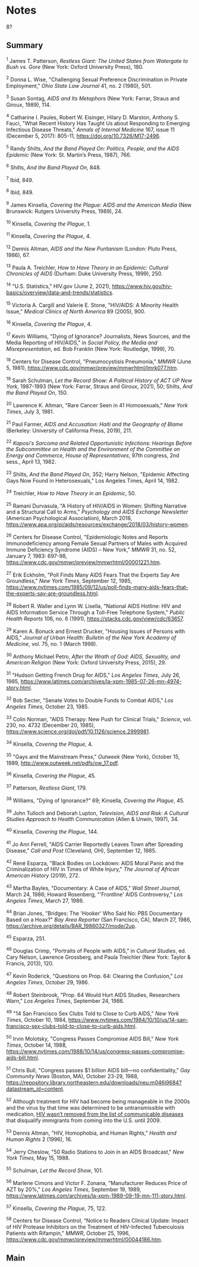 # Notes

8?

## Summary

<a name="1"></a><sup>1</sup> James T. Patterson, *Restless Giant: The United States from Watergate to Bush vs. Gore* (New York: Oxford University Press), 180.

<a name="2"></a><sup>2</sup> Donna L. Wise, "Challenging Sexual Preference Discrimination in Private Employment," *Ohio State Law Journal* 41, no. 2 (1980), 501.

<a name="3"></a><sup>3</sup> Susan Sontag, *AIDS and Its Metaphors* (New York: Farrar, Straus and Giroux, 1989), 114.

<a name="4"></a><sup>4</sup> Catharine I. Paules, Robert W. Eisinger, Hilary D. Marston, Anthony S. Fauci, "What Recent History Has Taught Us about Responding to Emerging Infectious Disease Threats," *Annals of Internal Medicine* 167, issue 11 (December 5, 2017): 805-11, https://doi.org/10.7326/M17-2496.

<a name="5"></a><sup>5</sup> Randy Shilts, *And the Band Played On: Politics, People, and the AIDS Epidemic* (New York: St. Martin’s Press, 1987), 766.

<a name="6"></a><sup>6</sup> Shilts, *And the Band Played On*, 848. 

<a name="7"></a><sup>7</sup> Ibid, 849.

<a name="8"></a><sup>8</sup> Ibid, 849.

<a name="9"></a><sup>9</sup> James Kinsella, *Covering the Plague: AIDS and the American Media* (New Brunswick: Rutgers University Press, 1989), 24.

<a name="10"></a><sup>10</sup> Kinsella, *Covering the Plague*, 1.

<a name="11"></a><sup>11</sup> Kinsella, *Covering the Plague*, 4.

<a name="12"></a><sup>12</sup> Dennis Altman, *AIDS and the New Puritanism* (London: Pluto Press, 1986), 67.

<a name="13"></a><sup>13</sup> Paula A. Treichler, *How to Have Theory in an Epidemic: Cultural Chronicles of AIDS* (Durham: Duke University Press, 1999), 250.
 
<a name="14"></a><sup>14</sup> "U.S. Statistics," HIV.gov (June 2, 2021), https://www.hiv.gov/hiv-basics/overview/data-and-trends/statistics.

<a name="15"></a><sup>15</sup> Victoria A. Cargill and Valerie E. Stone, "HIV/AIDS: A Minority Health Issue," *Medical Clinics of North America* 89 (2005), 900.

<a name="16"></a><sup>16</sup> Kinsella, *Covering the Plague*, 4.

<a name="17"></a><sup>17</sup> Kevin Williams, "Dying of Ignorance? Journalists, News Sources, and the Media Reporting of HIV/AIDS," in *Social Policy, the Media and Misrepresentation*, ed. Bob Franklin (New York: Routledge, 1999), 70.

<a name="18"></a><sup>18</sup> Centers for Disease Control, "Pneumocystisis Pneumonia," *MMWR* (June 5, 1981), https://www.cdc.gov/mmwr/preview/mmwrhtml/lmrk077.htm.

<a name="19"></a><sup>19</sup> Sarah Schulman, *Let the Record Show: A Political History of ACT UP New York*, 1987-1993 (New York: Farrar, Straus and Giroux, 2021), 50; Shilts, *And the Band Played On*, 150. 

<a name="20"></a><sup>20</sup> Lawrence K. Altman, "Rare Cancer Seen in 41 Homosexuals," *New York Times*, July 3, 1981.

<a name="21"></a><sup>21</sup> Paul Farmer, *AIDS and Accusation: Haiti and the Geography of Blame* (Berkeley: University of California Press, 2019), 211.

<a name="22"></a><sup>22</sup> *Kaposi's Sarcoma and Related Opportunistic Infections: Hearings Before the Subcommittee on Health and the Environment of the Committee on Energy and Commerce, House of Representatives*, 97th congress, 2nd sess., April 13, 1982.

<a name="23"></a><sup>23</sup> Shilts, *And the Band Played On*, 352; Harry Nelson, "Epidemic Affecting Gays Now Found in Heterosexuals," Los Angeles Times, April 14, 1982.

<a name="24"></a><sup>24</sup> Treichler, *How to Have Theory in an Epidemic*, 50. 

<a name="25"></a><sup>25</sup> Ramani Durvasula, "A History of HIV/AIDS in Women: Shifting Narrative and a Structural Call to Arms," *Psychology and AIDS Exchange Newsletter* (American Psychological Association), March 2018, https://www.apa.org/pi/aids/resources/exchange/2018/03/history-women.

<a name="26"></a><sup>26</sup> Centers for Disease Control, "Epidemiologic Notes and Reports Immunodeficiency among Female Sexual Partners of Males with Acquired Immune Deficiency Syndrome (AIDS) – New York," *MMWR* 31, no. 52, January 7, 1983: 697-98, https://www.cdc.gov/mmwr/preview/mmwrhtml/00001221.htm.

<a name="27"></a><sup>27</sup> Erik Eckholm, "Poll Finds Many AIDS Fears That the Experts Say Are Groundless," *New York Times*, September 12, 1985, https://www.nytimes.com/1985/09/12/us/poll-finds-many-aids-fears-that-the-experts-say-are-groundless.html.

<a name="28"></a><sup>28</sup> Robert R. Waller and Lynn W. Lisella, "National AIDS Hotline: HIV and AIDS Information Service Through a Toll-Free Telephone System," *Public Health Reports* 106, no. 6 (1991), https://stacks.cdc.gov/view/cdc/63657.

<a name="29"></a><sup>29</sup> Karen A. Bonuck and Ernest Drucker, "Housing Issues of Persons with AIDS," *Journal of Urban Health: Bulletin of the New York Academy of Medicine*, vol. 75, no. 1 (March 1998).

<a name="30"></a><sup>30</sup> Anthony Michael Petro, *After the Wrath of God: AIDS, Sexuality, and American Religion* (New York: Oxford University Press, 2015), 29.

<a name="31"></a><sup>31</sup> "Hudson Getting French Drug for AIDS," *Los Angeles Times*, July 26, 1985, https://www.latimes.com/archives/la-xpm-1985-07-26-mn-4974-story.html.

<a name="32"></a><sup>32</sup> Bob Secter, "Senate Votes to Double Funds to Combat AIDS," *Los Angeles Times*, October 23, 1985.

<a name="33"></a><sup>33</sup> Colin Norman, "AIDS Therapy: New Push for Clinical Trials," *Science*, vol. 230, no. 4732 (December 20, 1985), https://www.science.org/doi/pdf/10.1126/science.2999981.

<a name="34"></a><sup>34</sup> Kinsella, *Covering the Plague*, 4. 

<a name="35"></a><sup>35</sup> "Gays and the Mainstream Press," *Outweek* (New York), October 15, 1989, http://www.outweek.net/pdfs/ow_17.pdf.

<a name="36"></a><sup>36</sup> Kinsella, *Covering the Plague*, 45.

<a name="37"></a><sup>37</sup> Patterson, *Restless Giant*, 179.

<a name="38"></a><sup>38</sup> Williams, "Dying of Ignorance?" 69; Kinsella, *Covering the Plague*, 45.

<a name="39"></a><sup>39</sup> John Tulloch and Deborah Lupton, *Television, AIDS and Risk: A Cultural Studies Approach to Health Communication* (Allen & Unwin, 1997), 34.

<a name="40"></a><sup>40</sup> Kinsella, *Covering the Plague*, 144.

<a name="41"></a><sup>41</sup> Jo Ann Ferrell, "AIDS Carrier Reportedly Leaves Town after Spreading Disease," *Call and Post* (Cleveland, OH), September 12, 1985.

<a name="42"></a><sup>42</sup> René Esparza, "Black Bodies on Lockdown: AIDS Moral Panic and the Criminalization of HIV in Times of White Injury," *The Journal of African American History* (2019), 272.

<a name="43"></a><sup>43</sup> Martha Bayles, "Documentary: A Case of AIDS," *Wall Street Journal*, March 24, 1986; Howard Rosenberg, "'Frontline' AIDS Controversy," *Los Angeles Times*, March 27, 1986.

<a name="44"></a><sup>44</sup> Brian Jones, "Bridges: The 'Hooker' Who Said No: PBS Documentary Based on a Hoax?" *Bay Area Reporter* (San Francisco, CA), March 27, 1986, https://archive.org/details/BAR_19860327/mode/2up.

<a name="45"></a><sup>45</sup> Esparza, 251.

<a name="46"></a><sup>46</sup> Douglas Crimp, "Portraits of People with AIDS," in *Cultural Studies*, ed. Cary Nelson, Lawrence Grossberg, and Paula Treichler (New York: Taylor & Francis, 2013), 120.

<a name="47"></a><sup>47</sup> Kevin Roderick, "Questions on Prop. 64: Clearing the Confusion," *Los Angeles Times*, October 29, 1986. 

<a name="48"></a><sup>48</sup> Robert Steinbrook, "Prop. 64 Would Hurt AIDS Studies, Researchers Warn," *Los Angeles Times*, September 24, 1986.

<a name="49"></a><sup>49</sup> "14 San Francisco Sex Clubs Told to Close to Curb AIDS," *New York Times*, October 10, 1984, https://www.nytimes.com/1984/10/10/us/14-san-francisco-sex-clubs-told-to-close-to-curb-aids.html.

<a name="50"></a><sup>50</sup> Irvin Molotsky, "Congress Passes Compromise AIDS Bill," *New York Times*, October 14, 1988, https://www.nytimes.com/1988/10/14/us/congress-passes-compromise-aids-bill.html.

<a name="51"></a><sup>51</sup> Chris Bull, "Congress passes $1 billion AIDS bill—no confidentiality," *Gay Community News* (Boston, MA), October 23-29, 1988, https://repository.library.northeastern.edu/downloads/neu:m046j9684?datastream_id=content.

<a name="52"></a><sup>52</sup> Although treatment for HIV had become being manageable in the 2000s and the virus by that time was determined to be untransmissible with medication, [HIV wasn’t removed from the list of communicable diseases](https://www.federalregister.gov/documents/2009/11/02/E9-26337/medical-examination-of-aliens-removal-of-human-immunodeficiency-virus-hiv-infection-from-definition) that disqualify immigrants from coming into the U.S. until 2009.

<a name="53"></a><sup>53</sup> Dennis Altman, "HIV, Homophobia, and Human Rights," *Health and Human Rights* 2 (1996), 16.

<a name="54"></a><sup>54</sup> Jerry Cheslow, "50 Radio Stations to Join in an AIDS Broadcast," *New York Times*, May 15, 1988. 

<a name="55"></a><sup>55</sup> Schulman, *Let the Record Show*, 101.

<a name="56"></a><sup>56</sup> Marlene Cimons and Victor F. Zonana, "Manufacturer Reduces Price of AZT by 20%," *Los Angeles Times*, September 19, 1989, https://www.latimes.com/archives/la-xpm-1989-09-19-mn-111-story.html.

<a name="57"></a><sup>57</sup> Kinsella, *Covering the Plague*, 75, 122.

<a name="58"></a><sup>58</sup> Centers for Disease Control, “Notice to Readers Clinical Update: Impact of HIV Protease Inhibitors on the Treatment of HIV-Infected Tuberculosis Patients with Rifampin,” *MMWR*, October 25, 1996, https://www.cdc.gov/mmwr/preview/mmwrhtml/00044186.htm. 

## Main
